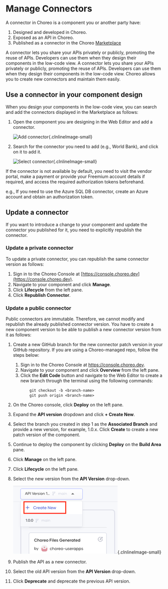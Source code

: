 # Manage Connectors 

A connector in Choreo is a component you or another party have:

1. Designed and developed in Choreo.
2. Exposed as an API in Choreo. 
3. Published as a connector in the Choreo [Marketplace](../../marketplace.md)

A connector lets you share your APIs privately or publicly, promoting the reuse of APIs. Developers can use them when they design their components in the low-code view. A connector lets you share your APIs privately or publicly, promoting the reuse of APIs. Developers can use them when they design their components in the low-code view. Choreo allows you to create new connectors and maintain them easily.

## Use a connector in your component design
When you design your components in the low-code view, you can search and add the connectors displayed in the Marketplace as follows:

1. Open the component you are designing in the Web Editor and add a connector.
    
    ![Add connector](../../assets/img/marketplace/add-connector.png){.cInlineImage-small}

2. Search for the connector you need to add (e.g., World Bank), and click on it to add it.

    ![Select connector](../../assets/img/marketplace/select-connector.png){.cInlineImage-small}

If the connector is not available by default, you need to visit the vendor portal, make a payment or provide your Freemium account details if required, and access the required authorization tokens beforehand.

e.g., If you need to use the Azure SQL DB connector, create an Azure account and obtain an authorization token.


## Update a connector

If you want to introduce a change to your component and update the connector you published for it, you need to explicitly republish the connector.

### Update a private connector

To update a private connector, you can republish the same connector version as follows:

1. Sign in to the Choreo Console at [https://console.choreo.dev](https://console.choreo.dev).
2. Navigate to your component and click  **Manage**.
3. Click **Lifecycle** from the left pane.
4. Click **Republish Connector**.


### Update a public connector 

Public connectors are immutable. Therefore, we cannot modify and republish the already published connector version. You have to create a new component version to be able to publish a new connector version from it as follows:

1. Create a new GitHub branch for the new connector patch version in your GitHub repository. If you are using a Choreo-managed repo, follow the steps below:
    1.  Sign in to the Choreo Console at https://console.choreo.dev. 
    2. Navigate to your component and click **Overview** from the left pane. 
    3. Click the **Edit Code** button and navigate to the Web Editor to create a new branch through the terminal using the following commands: 
        ```
            git checkout -b <branch-name>
            git push origin <branch-name>
        ```
2. On the Choreo console, click **Deploy** on the left pane. 
3. Expand the **API version** dropdown and click **+ Create New**. 
4. Select the branch you created in step 1 as the **Associated Branch** and provide a new version, for example, 1.0.x. Click **Create** to create a new patch version of the component.
4. Continue to deploy the component by clicking **Deploy** on the **Build Area** pane.
5. Click **Manage** on the left pane.
6. Click **Lifecycle** on the left pane. 
7. Select the new version from the **API Version** drop-down.
       
    ![Select new version](../../assets/img/marketplace/select-new-version.png){.cInlineImage-small}

8. Publish the API as a new connector.
9. Select the old API version from the **API Version** drop-down.
10. Click **Deprecate** and deprecate the previous API version.